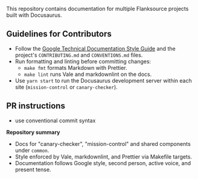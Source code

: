 This repository contains documentation for multiple Flanksource projects built with Docusaurus.

## Guidelines for Contributors

- Follow the [Google Technical Documentation Style Guide](https://developers.google.com/style/) and the project's `CONTRIBUTING.md` and `CONVENTIONS.md` files.
- Run formatting and linting before committing changes:
  - `make fmt` formats Markdown with Prettier.
  - `make lint` runs Vale and markdownlint on the docs.
- Use `yarn start` to run the Docusaurus development server within each site (`mission-control` or `canary-checker`).


## PR instructions
- use conventional commit syntax

**Repository summary**
- Docs for "canary-checker", "mission-control" and shared components under `common`.
- Style enforced by Vale, markdownlint, and Prettier via Makefile targets.
- Documentation follows Google style, second person, active voice, and present tense.
